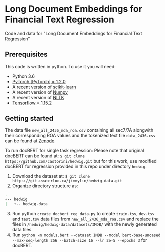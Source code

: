 Long Document Embeddings for Financial Text Regression
===============

Code and data for "Long Document Embeddings for Financial Text Regression"

## Prerequisites
This code is written in python. To use it you will need:
- Python 3.6
- [PyTorch [PyTorch] = 1.2.0](https://pytorch.org/)
- A recent version of [scikit-learn](https://scikit-learn.org/)
- A recent version of [Numpy](http://www.numpy.org)
- A recent version of [NLTK](http://www.nltk.org)
- [Tensorflow = 1.15.2](https://www.tensorflow.org)

## Getting started

The data file ```new_all_2436_mda_roa.csv``` containing all sec7/7A alongwith their corresponding ROA values and the tokenized text file ```data_2436.csv``` can be found at [Zenodo](https://zenodo.org/record/4029317#.X1-2iHXNY5k)


To run docBERT for single task regression:
Please note that original docBERT can be found at: 
```$ git clone https://github.com/castorini/hedwig.git``` but for this work, use modified docBERT for regression provided in this repo under directory ```hedwig```.
1. Download the dataset at: ```$ git clone https://git.uwaterloo.ca/jimmylin/hedwig-data.git```
2. Organize directory structure as:
```bash
.
+-- hedwig
|   +-- hedwig-data
```
3. Run python ```create_docbert_reg_data.py``` to create ```train.tsv```, ```dev.tsv``` and ```test.tsv``` data files from ```new_all_2436_mda_roa.csv``` and replace the files in ```/hedwig/hedwig-data/datasets/IMDB/``` with the newly generated data files.
4. Run ```python -m models.bert --dataset IMDB --model bert-base-uncased --max-seq-length 256 --batch-size 16 --lr 2e-5 --epochs 3``` for docBERT.
